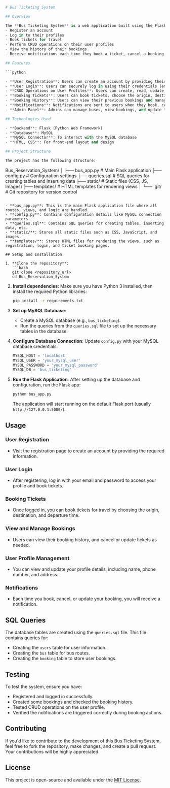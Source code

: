 ```python
# Bus Ticketing System

## Overview

The **Bus Ticketing System** is a web application built using the Flask web framework and MySQL as the database. This MVP allows users to:
- Register an account
- Log in to their profiles
- Book tickets for travel
- Perform CRUD operations on their user profiles
- View the history of their bookings
- Receive notifications each time they book a ticket, cancel a booking, or update their details

## Features

```python

- **User Registration**: Users can create an account by providing their details (username, email, phone number, etc.).
- **User Login**: Users can securely log in using their credentials (email and password).
- **CRUD Operations on User Profiles**: Users can create, read, update, and delete their profile details.
- **Booking Tickets**: Users can book tickets, choose the origin, destination, and departure time, and view available buses.
- **Booking History**: Users can view their previous bookings and manage them.
- **Notifications**: Notifications are sent to users when they book, cancel, or update their bookings.
- **Admin Panel**: Admins can manage buses, view bookings, and update ticket information.

## Technologies Used

- **Backend**: Flask (Python Web Framework)
- **Database**: MySQL
- **MySQL Connector**: To interact with the MySQL database
- **HTML, CSS**: For front-end layout and design

## Project Structure

The project has the following structure:

```
Bus_Reservation_System/
│
├── bus_app.py           # Main Flask application
├── config.py            # Configuration settings
├── queries.sql          # SQL queries for creating tables and inserting data
├── static/              # Static files (CSS, JS, Images)
├── templates/           # HTML templates for rendering views
│
└── .git/                # Git repository for version control
```

- **bus_app.py**: This is the main Flask application file where all routes, views, and logic are handled.
- **config.py**: Contains configuration details like MySQL connection parameters.
- **queries.sql**: Contains SQL queries for creating tables, inserting data, etc.
- **static/**: Stores all static files such as CSS, JavaScript, and images.
- **templates/**: Stores HTML files for rendering the views, such as registration, login, and ticket booking pages.

## Setup and Installation

1. **Clone the repository**:
   ```bash
   git clone <repository_url>
   cd Bus_Reservation_System
   ```

2. **Install dependencies**:
   Make sure you have Python 3 installed, then install the required Python libraries:
   ```bash
   pip install -r requirements.txt
   ```

3. **Set up MySQL Database**:
   - Create a MySQL database (e.g., `bus_ticketing`).
   - Run the queries from the `queries.sql` file to set up the necessary tables in the database.

4. **Configure Database Connection**:
   Update `config.py` with your MySQL database credentials:
   ```python
   MYSQL_HOST = 'localhost'
   MYSQL_USER = 'your_mysql_user'
   MYSQL_PASSWORD = 'your_mysql_password'
   MYSQL_DB = 'bus_ticketing'
   ```

5. **Run the Flask Application**:
   After setting up the database and configuration, run the Flask app:
   ```bash
   python bus_app.py
   ```

   The application will start running on the default Flask port (usually `http://127.0.0.1:5000/`).

## Usage

### User Registration
- Visit the registration page to create an account by providing the required information.
  
### User Login
- After registering, log in with your email and password to access your profile and book tickets.

### Booking Tickets
- Once logged in, you can book tickets for travel by choosing the origin, destination, and departure time.

### View and Manage Bookings
- Users can view their booking history, and cancel or update tickets as needed.

### User Profile Management
- You can view and update your profile details, including name, phone number, and address.

### Notifications
- Each time you book, cancel, or update your booking, you will receive a notification.

## SQL Queries

The database tables are created using the `queries.sql` file. This file contains queries for:
- Creating the `users` table for user information.
- Creating the `bus` table for bus routes.
- Creating the `booking` table to store user bookings.

## Testing

To test the system, ensure you have:
- Registered and logged in successfully.
- Created some bookings and checked the booking history.
- Tested CRUD operations on the user profile.
- Verified the notifications are triggered correctly during booking actions.

## Contributing

If you'd like to contribute to the development of this Bus Ticketing System, feel free to fork the repository, make changes, and create a pull request. Your contributions will be highly appreciated.

## License

This project is open-source and available under the [MIT License](LICENSE).
```
